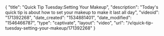 {
    "title": "Quick Tip Tuesday:Setting Your Makeup",
    "description": "Today's quick tip is about how to set your makeup to make it last all day",
    "videoid": "171392268",
    "date_created": "1534881401",
    "date_modified": "1546466787",
    "type": "captivate",
    "layout": "video",
    "url": "\/v\/quick-tip-tuesday-setting-your-makeup\/171392268"
}